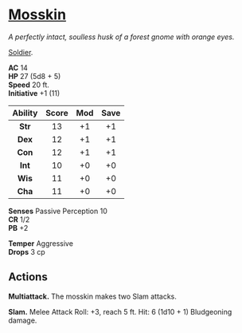 # [Mosskin](https://hollowknight.wiki/w/Mosskin)

*A perfectly intact, soulless husk of a forest gnome with orange eyes.*

[Soldier](https://5e.tools/bestiary.html#soldier_ggr).  

**AC** 14  
**HP** 27 (5d8 + 5)  
**Speed** 20 ft.  
**Initiative** +1 (11)  

| Ability | Score | Mod | Save |
|:-------:|:-----:|:---:|:----:|
| **Str** | 13    | +1  | +1   |
| **Dex** | 12    | +1  | +1   |
| **Con** | 12    | +1  | +1   |
| **Int** | 10    | +0  | +0   |
| **Wis** | 11    | +0  | +0   |
| **Cha** | 11    | +0  | +0   |

**Senses** Passive Perception 10  
**CR** 1/2  
**PB** +2  

**Temper** Aggressive  
**Drops** 3 cp  

## Actions

**Multiattack.** The mosskin makes two Slam attacks.

**Slam.** Melee Attack Roll: +3, reach 5 ft. Hit: 6 (1d10 + 1) Bludgeoning damage.
